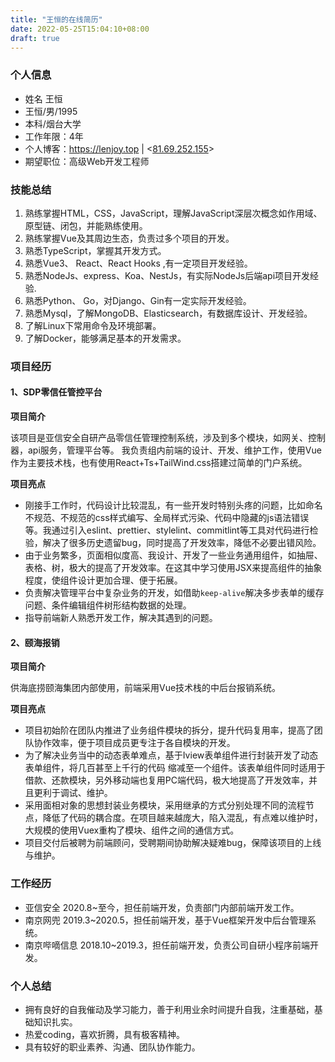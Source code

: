 ```yaml
---
title: "王恒的在线简历"
date: 2022-05-25T15:04:10+08:00
draft: true
---
```

### 个人信息

- 姓名 王恒
- 王恒/男/1995
- 本科/烟台大学
- 工作年限：4年
- 个人博客：<https://lenjoy.top> | <[81.69.252.155](http://81.69.252.155)>
- 期望职位：高级Web开发工程师

### 技能总结

1. 熟练掌握HTML，CSS，JavaScript，理解JavaScript深层次概念如作用域、原型链、闭包，并能熟练使用。
2. 熟练掌握Vue及其周边生态，负责过多个项目的开发。
3. 熟悉TypeScript，掌握其开发方式。
4. 熟悉Vue3、 React、React Hooks ,有一定项目开发经验。
5. 熟悉NodeJs、express、Koa、NestJs，有实际NodeJs后端api项目开发经验.
6. 熟悉Python、 Go，对Django、Gin有一定实际开发经验。
7. 熟悉Mysql，了解MongoDB、Elasticsearch，有数据库设计、开发经验。
8. 了解Linux下常用命令及环境部署。
9. 了解Docker，能够满足基本的开发需求。

### 项目经历

#### 1、SDP零信任管控平台

**项目简介**

该项目是亚信安全自研产品零信任管理控制系统，涉及到多个模块，如网关、控制器，api服务，管理平台等。
我负责组内前端的设计、开发、维护工作，使用Vue作为主要技术栈，也有使用React+Ts+TailWind.css搭建过简单的门户系统。

**项目亮点**

- 刚接手工作时，代码设计比较混乱，有一些开发时特别头疼的问题，比如命名不规范、不规范的css样式编写、全局样式污染、代码中隐藏的js语法错误等。我通过引入eslint、prettier、stylelint、commitlint等工具对代码进行检验，解决了很多历史遗留bug，同时提高了开发效率，降低不必要出错风险。
- 由于业务繁多，页面相似度高、我设计、开发了一些业务通用组件，如抽屉、表格、树，极大的提高了开发效率。在这其中学习使用JSX来提高组件的抽象程度，使组件设计更加合理、便于拓展。
- 负责解决管理平台中复杂业务的开发，如借助`keep-alive`解决多步表单的缓存问题、条件编辑组件树形结构数据的处理。
- 指导前端新人熟悉开发工作，解决其遇到的问题。

#### 2、颐海报销

**项目简介**

供海底捞颐海集团内部使⽤，前端采⽤Vue技术栈的中后台报销系统。

**项目亮点**

- 项⽬初始阶在团队内推进了业务组件模块的拆分，提升代码复⽤率，提⾼了团队协作效率，便于项⽬成员更专注于各⾃模块的开发。
- 为了解决业务当中的动态表单难点，基于Iview表单组件进⾏封装开发了动态表单组件，将⼏百甚⾄上千⾏的代码 缩减⾄⼀个组件。该表单组件同时适⽤于借款、还款模块，另外移动端也复⽤PC端代码，极⼤地提⾼了开发效率，并 且更利于调试、维护。
- 采⽤⾯相对象的思想封装业务模块，采⽤继承的⽅式分别处理不同的流程节点，降低了代码的耦合度。在项目越来越庞大，陷入混乱，有点难以维护时，大规模的使用Vuex重构了模块、组件之间的通信方式。
- 项⽬交付后被聘为前端顾问，受聘期间协助解决疑难bug，保障该项目的上线与维护。

### 工作经历

- 亚信安全 2020.8~至今，担任前端开发，负责部门内部前端开发工作。
- 南京网兜 2019.3~2020.5，担任前端开发，基于Vue框架开发中后台管理系统。
- 南京哔嘀信息 2018.10~2019.3，担任前端开发，负责公司自研小程序前端开发。

### 个人总结
- 拥有良好的⾃我催动及学习能⼒，善于利⽤业余时间提升⾃我，注重基础，基础知识扎实。
- 热爱coding，喜欢折腾，具有极客精神。
- 具有较好的职业素养、沟通、团队协作能力。
